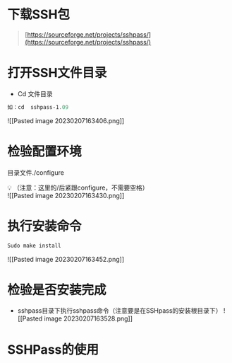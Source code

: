 # 下载SSH包

> [](https://sourceforge.net/projects/sshpass/)[https://sourceforge.net/projects/sshpass/](https://sourceforge.net/projects/sshpass/)

# 打开SSH文件目录

-   Cd 文件目录

```powershell
如：cd  sshpass-1.09
```
![[Pasted image 20230207163406.png]]

# 检验配置环境
目录文件./configure
<aside> 💡 （注意：这里的/后紧跟configure，不需要空格）

</aside>
![[Pasted image 20230207163430.png]]


# 执行安装命令

```powershell
Sudo make install
```
![[Pasted image 20230207163452.png]]

# 检验是否安装完成

-   sshpass目录下执行sshpass命令（注意要是在SSHpass的安装根目录下）
![[Pasted image 20230207163528.png]]
# SSHPass的使用